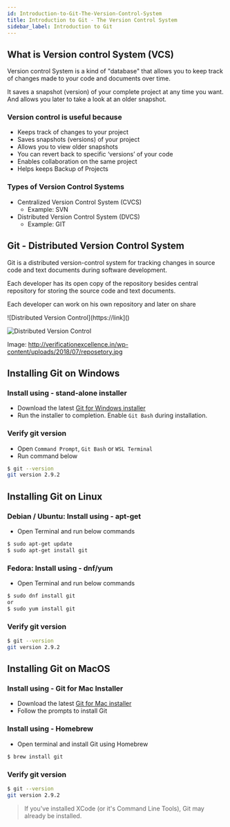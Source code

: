 ```yaml
---
id: Introduction-to-Git-The-Version-Control-System
title: Introduction to Git - The Version Control System
sidebar_label: Introduction to Git
---
```


## What is Version control System (VCS)
Version control System is a kind of "database" that allows you to keep track of changes made to your code and documents over time.

It saves a snapshot (version) of your complete project at any time you want. And allows you later to take a look at an older snapshot.

### Version control is useful because
- Keeps track of changes to your project
- Saves snapshots (versions) of your project
- Allows you to view older snapshots
- You can revert back to specific ‘versions’ of your code
- Enables collaboration on the same project
- Helps keeps Backup of Projects

### Types of Version Control Systems
- Centralized Version Control System (CVCS)
  - Example: SVN
- Distributed Version Control System (DVCS)
  - Example: GIT

## Git - Distributed Version Control System

Git is a distributed version-control system for tracking changes in source code and text documents during software development.

Each developer has its open copy of the repository besides central repository for storing the source code and text documents.

Each developer can work on his own repository and later on share 

![Distributed Version Control](https://link]()

![Distributed Version Control](http://verificationexcellence.in/wp-content/uploads/2018/07/reposetory.jpg)

Image: http://verificationexcellence.in/wp-content/uploads/2018/07/reposetory.jpg


## Installing Git on Windows

### Install using - stand-alone installer
- Download the latest [Git for Windows installer](https://gitforwindows.org)
- Run the installer to completion. Enable `Git Bash` during installation. 

### Verify git version
- Open `Command Prompt`, `Git Bash` or `WSL Terminal`
- Run command below

```bash
$ git --version
git version 2.9.2
```

## Installing Git on Linux

### Debian / Ubuntu: Install using - apt-get
- Open Terminal and run below commands

```bash
$ sudo apt-get update
$ sudo apt-get install git
```

### Fedora: Install using - dnf/yum
- Open Terminal and run below commands

```bash
$ sudo dnf install git
or
$ sudo yum install git
```

### Verify git version
```bash
$ git --version
git version 2.9.2
```

## Installing Git on MacOS

### Install using - Git for Mac Installer
- Download the latest [Git for Mac installer](https://sourceforge.net/projects/git-osx-installer/files/)
- Follow the prompts to install Git

### Install using - Homebrew
- Open terminal and install Git using Homebrew
```bash
$ brew install git
```

### Verify git version
```bash
$ git --version
git version 2.9.2
```

> If you've installed XCode (or it's Command Line Tools), Git may already be installed.


